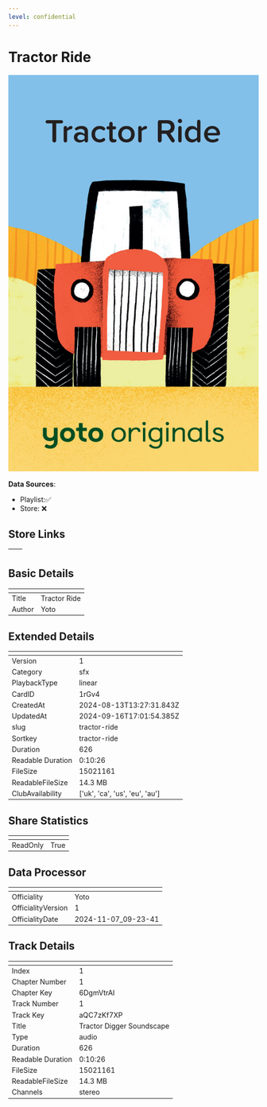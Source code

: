 ```yaml
---
level: confidential
---
```

# Tractor Ride

![card_[1rGv4].png](../../img/cards/card_[1rGv4].png)

**Data Sources**: 

- Playlist:✅
- Store: ❌


## Store Links

| <!-- --> | <!-- --> |
| - | - |


## Basic Details

| <!-- --> | <!-- --> |
| - | - |
| Title | Tractor Ride |
| Author | Yoto |


## Extended Details

| <!-- --> | <!-- --> |
| - | - |
| Version | 1 |
| Category | sfx |
| PlaybackType | linear |
| CardID | 1rGv4 |
| CreatedAt | 2024-08-13T13:27:31.843Z |
| UpdatedAt | 2024-09-16T17:01:54.385Z |
| slug | tractor-ride |
| Sortkey | tractor-ride |
| Duration | 626 |
| Readable Duration | 0:10:26 |
| FileSize | 15021161 |
| ReadableFileSize | 14.3 MB |
| ClubAvailability | ['uk', 'ca', 'us', 'eu', 'au'] |


## Share Statistics

| <!-- --> | <!-- --> |
| - | - |
| ReadOnly | True |


## Data Processor

| <!-- --> | <!-- --> |
| - | - |
| Officiality | Yoto
| OfficialityVersion | 1
| OfficialityDate | 2024-11-07_09-23-41


## Track Details

| <!-- --> | <!-- --> |
| - | - |
| Index | 1 |
| Chapter Number | 1 |
| Chapter Key | 6DgmVtrAI |
| Track Number | 1 |
| Track Key | aQC7zKf7XP |
| Title | Tractor Digger Soundscape  |
| Type | audio |
| Duration | 626 |
| Readable Duration | 0:10:26 |
| FileSize | 15021161 |
| ReadableFileSize | 14.3 MB |
| Channels | stereo |

